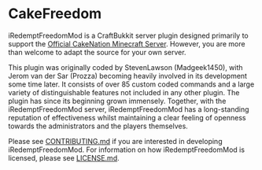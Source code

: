 # CakeFreedom #

iRedemptFreedomMod is a CraftBukkit server plugin designed primarily to support the [Official CakeNation Minecraft Server](http://cakenation.xyz/). However, you are more than welcome to adapt the source for your own server.

This plugin was originally coded by StevenLawson (Madgeek1450), with Jerom van der Sar (Prozza) becoming heavily involved in its development some time later. It consists of over 85 custom coded commands and a large variety of distinguishable features not included in any other plugin. The plugin has since its beginning grown immensely. Together, with the iRedemptFreedomMod server, iRedemptFreedomMod has a long-standing reputation of effectiveness whilst maintaining a clear feeling of openness towards the administrators and the players themselves.

Please see [CONTRIBUTING.md](CONTRIBUTING.md) if you are interested in developing iRedemptFreedomMod. For information on how iRedemptFreedomMod is licensed, please see [LICENSE.md](LICENSE.md).
